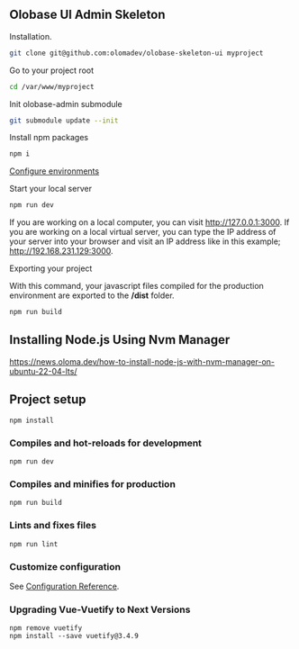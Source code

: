 
## Olobase UI Admin Skeleton

Installation.

```sh
git clone git@github.com:olomadev/olobase-skeleton-ui myproject
```

Go to your project root

```sh
cd /var/www/myproject
```

Init olobase-admin submodule

```sh
git submodule update --init
```

Install npm packages

```sh
npm i 
```

<a href="https://oloma.dev/olobase-docs/1.0/vuetify/environments.html" target="_blank">Configure environments</a>

Start your local server

```sh
npm run dev
```

If you are working on a local computer, you can visit http://127.0.0.1:3000. If you are working on a local virtual server, you can type the IP address of your server into your browser and visit an IP address like in this example; http://192.168.231.129:3000.

Exporting your project

With this command, your javascript files compiled for the production environment are exported to the <b>/dist</b> folder.

```sh
npm run build
```

## Installing Node.js Using Nvm Manager

<a href="https://news.oloma.dev/how-to-install-node-js-with-nvm-manager-on-ubuntu-22-04-lts/" target="_blank">https://news.oloma.dev/how-to-install-node-js-with-nvm-manager-on-ubuntu-22-04-lts/</a>

## Project setup

```
npm install
```

### Compiles and hot-reloads for development

```
npm run dev
```

### Compiles and minifies for production

```
npm run build
```

### Lints and fixes files

```
npm run lint
```

### Customize configuration

See [Configuration Reference](https://vitejs.dev/config/).

### Upgrading Vue-Vuetify to Next Versions

```
npm remove vuetify
npm install --save vuetify@3.4.9
```
